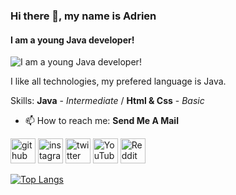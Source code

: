 ### Hi there 👋, my name is Adrien
#### I am a young Java developer!
![I am a young Java developer!](https://i.postimg.cc/MKddx6xK/Sans-titre.png)

I like all technologies, my prefered language is Java.

Skills: **Java** - _Intermediate_ / **Html & Css** - _Basic_

- 📫 How to reach me: **Send Me A Mail** 


[<img src='https://cdn.jsdelivr.net/npm/simple-icons@3.0.1/icons/github.svg' alt='github' height='40'>](https://github.com/Asyfero)  [<img src='https://cdn.jsdelivr.net/npm/simple-icons@3.0.1/icons/instagram.svg' alt='instagram' height='40'>](https://www.instagram.com/adri_lest/)  [<img src='https://cdn.jsdelivr.net/npm/simple-icons@3.0.1/icons/twitter.svg' alt='twitter' height='40'>](https://twitter.com/Asyfero)  [<img src='https://cdn.jsdelivr.net/npm/simple-icons@3.0.1/icons/youtube.svg' alt='YouTube' height='40'>](https://www.youtube.com/channel/UC-ORx5rKfinA97pbkr7co1w)  [<img src='https://cdn.jsdelivr.net/npm/simple-icons@3.0.1/icons/reddit.svg' alt='Reddit' height='40'>](https://www.reddit.com/user/Asyfero1)  

[![Top Langs](https://github-readme-stats.vercel.app/api/top-langs/?username=Asyfero)](https://github.com/anuraghazra/github-readme-stats)
